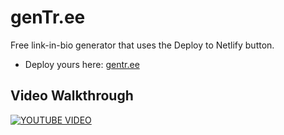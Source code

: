 # genTr.ee

Free link-in-bio generator that uses the Deploy to Netlify button.

- Deploy yours here: [gentr.ee](https://gentr.ee)

## Video Walkthrough

[![YOUTUBE VIDEO](https://img.youtube.com/vi/bR2tbXuzjcM/0.jpg)](https://www.youtube.com/watch?v=bR2tbXuzjcM)
